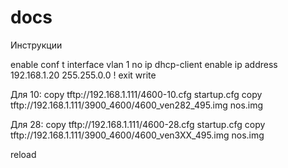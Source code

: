 # docs
Инструкции

 enable
 conf t
 interface vlan 1
 no ip dhcp-client enable
 ip address 192.168.1.20 255.255.0.0
 !
 exit
 write
 
 Для 10:
 copy tftp://192.168.1.111/4600-10.cfg startup.cfg
 copy tftp://192.168.1.111/3900_4600/4600_ven282_495.img nos.img
 

 Для 28:
 copy tftp://192.168.1.111/4600-28.cfg startup.cfg
 copy tftp://192.168.1.111/3900_4600/4600_ven3XX_495.img nos.img
 
 reload
 
